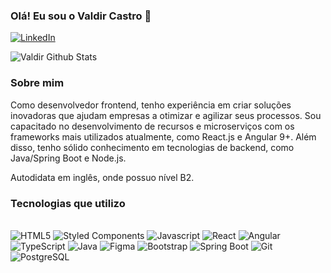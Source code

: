 ### Olá! Eu sou o Valdir Castro 👋

[![LinkedIn](https://img.shields.io/badge/LinkedIn-0077B5?style=for-the-badge&logo=linkedin&logoColor=white)](https://www.linkedin.com/in/valdir-castro10/)

![Valdir Github Stats](https://github-readme-stats.vercel.app/api?username=valdircaf&show_icons=true&theme=dracula&count_private=true)

### Sobre mim
Como desenvolvedor frontend, tenho experiência em criar soluções inovadoras que ajudam empresas a otimizar e agilizar seus processos. Sou capacitado no desenvolvimento de recursos e microserviços com os frameworks mais utilizados atualmente, como React.js e Angular 9+. Além disso, tenho sólido conhecimento em tecnologias de backend, como Java/Spring Boot e Node.js.

Autodidata em inglês, onde possuo nível B2.

### Tecnologias que utilizo

<div style="display: inline-block"><br/>
  <img alt='HTML5' src="https://img.shields.io/badge/HTML5-E34F26?style=for-the-badge&logo=html5&logoColor=white">
  <img alt='Styled Components' src="https://img.shields.io/badge/styled--components-DB7093?style=for-the-badge&logo=styled-components&logoColor=white">
  <img alt='Javascript' src="https://img.shields.io/badge/JavaScript-F7DF1E?style=for-the-badge&logo=javascript&logoColor=black">
  <img alt='React' src="https://img.shields.io/badge/React-20232A?style=for-the-badge&logo=react&logoColor=61DAFB">
  <img alt='Angular' src="https://img.shields.io/badge/Angular-DD0031?style=for-the-badge&logo=angular&logoColor=white">
  <img alt='TypeScript' src="https://img.shields.io/badge/TypeScript-007ACC?style=for-the-badge&logo=typescript&logoColor=white">
  <img alt='Java' src="https://img.shields.io/badge/Java-007396?style=for-the-badge&logo=java&logoColor=white">
  <img alt='Figma' src="https://img.shields.io/badge/Figma-F24E1E?style=for-the-badge&logo=figma&logoColor=white">
  <img alt='Bootstrap' src="https://img.shields.io/badge/Bootstrap-563D7C?style=for-the-badge&logo=bootstrap&logoColor=white">
  <img alt='Spring Boot' src="https://img.shields.io/badge/Spring%20Boot-6DB33F?style=for-the-badge&logo=spring-boot&logoColor=white">
  <img alt='Git' src="https://img.shields.io/badge/GIT-E44C30?style=for-the-badge&logo=git&logoColor=white">
  <img alt='PostgreSQL' src="https://img.shields.io/badge/PostgreSQL-316192?style=for-the-badge&logo=postgresql&logoColor=white">
</div>
